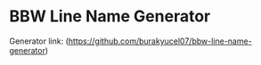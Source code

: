 # BBW Line Name Generator

Generator link: (https://github.com/burakyucel07/bbw-line-name-generator)